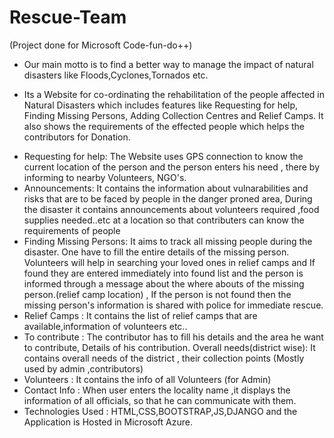# Rescue-Team
  (Project done for Microsoft Code-fun-do++)
  
- Our main motto is to find a better way to manage the impact of natural disasters like Floods,Cyclones,Tornados etc.
+ Its a Website for co-ordinating the rehabilitation of the people affected in Natural Disasters which includes features like Requesting     for help, Finding Missing Persons, Adding Collection Centres and Relief Camps.
  It also shows the requirements of the effected people which helps the contributors for Donation.
- Requesting for help: The Website uses GPS connection to know the current location of the person and the person enters his need , there     by  informing to nearby Volunteers, NGO's.
- Announcements:  It contains the information about  vulnarabilities and risks that are to be faced by people in the danger proned area,
  During the disaster it contains announcements about volunteers required ,food supplies needed..etc at a location so  that contributers     can know the requirements of people
- Finding Missing Persons: 
  It aims to track all missing people during the disaster. One have to fill the entire details  of the missing person.
  Volunteers will help in searching your loved ones in relief camps and If found they are entered immediately into found list  and the       person is informed through a message about the where abouts of the missing person.(relief camp location) , If the person is not found     then the missing person's information is shared with police for immediate rescue.
- Relief Camps : It contains the list of relief camps that are available,information of volunteers etc..
- To contribute : The contributor has to fill his details and the area he want to contribute, Details of his contribution.
  Overall needs(district wise): It contains overall needs of the district , their collection points (Mostly used by admin ,contributors)
- Volunteers : It contains the info of all Volunteers (for Admin)
- Contact Info : When user enters the locality name ,it displays  the information of all officials, so that he can communicate with them. 
- Technologies Used : HTML,CSS,BOOTSTRAP,JS,DJANGO and the Application is Hosted in Microsoft Azure. 
